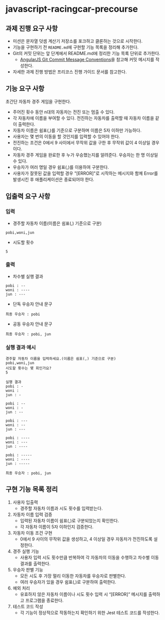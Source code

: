 # javascript-racingcar-precourse

## 과제 진행 요구 사항

- 미션은 문자열 덧셈 계산기 저장소를 포크하고 클론하는 것으로 시작한다.
- 기능을 구현하기 전 `README.md`에 구현할 기능 목록을 정리해 추가한다.
- Git의 커밋 단위는 앞 단계에서 README.md에 정리한 기능 목록 단위로 추가한다.
    - [AngularJS Git Commit Message Conventions](https://gist.github.com/stephenparish/9941e89d80e2bc58a153)을 참고해 커밋 메시지를 작성한다.
- 자세한 과제 진행 방법은 프리코스 진행 가이드 문서를 참고한다.
## 기능 요구 사항
초간단 자동차 경주 게임을 구현한다.

- 주어진 횟수 동안 n대의 자동차는 전진 또는 멈출 수 있다.
- 각 자동차에 이름을 부여할 수 있다. 전진하는 자동차를 출력할 때 자동차 이름을 같이 출력한다.
- 자동차 이름은 쉼표(,)를 기준으로 구분하며 이름은 5자 이하만 가능하다.
- 사용자는 몇 번의 이동을 할 것인지를 입력할 수 있어야 한다.
- 전진하는 조건은 0에서 9 사이에서 무작위 값을 구한 후 무작위 값이 4 이상일 경우이다.
- 자동차 경주 게임을 완료한 후 누가 우승했는지를 알려준다. 우승자는 한 명 이상일 수 있다.
- 우승자가 여러 명일 경우 쉼표(,)를 이용하여 구분한다.
- 사용자가 잘못된 값을 입력할 경우 "[ERROR]"로 시작하는 메시지와 함께 Error를 발생시킨 후 애플리케이션은 종료되어야 한다.
## 입출력 요구 사항
### 입력
- 경주할 자동차 이름(이름은 쉼표(,) 기준으로 구분)
````
pobi,woni,jun
````
- 시도할 횟수

```
5
```
### 출력
- 차수별 실행 결과
```
pobi : --
woni : ----
jun : ---
```
- 단독 우승자 안내 문구
```
최종 우승자 : pobi
```
- 공동 우승자 안내 문구
```
최종 우승자 : pobi, jun
```

### 실행 결과 예시
```
경주할 자동차 이름을 입력하세요.(이름은 쉼표(,) 기준으로 구분)
pobi,woni,jun
시도할 횟수는 몇 회인가요?
5

실행 결과
pobi : -
woni : 
jun : -

pobi : --
woni : -
jun : --

pobi : ---
woni : --
jun : ---

pobi : ----
woni : ---
jun : ----

pobi : -----
woni : ----
jun : -----

최종 우승자 : pobi, jun
```
## 구현 기능 목록 정리
1. 사용자 입출력 
   - 경주할 자동차 이름과 시도 횟수를 입력받는다.
2. 자동차 이름 입력 검증
    - 입력된 자동차 이름이 쉼표(,)로 구분되었는지 확인한다.
   - 각 자동차 이름이 5자 이하인지 검증한다. 
3. 자동차 이동 조건 구현
    - 0에서 9 사이의 무작위 값을 생성하고, 4 이상일 경우 자동차가 전진하도록 설정한다. 
4. 경주 실행 기능
    - 사용자 입력 시도 횟수만큼 반복하여 각 자동차의 이동을 수행하고 차수별 이동 결과를 출력한다. 
5. 우승자 판별 기능
    - 모든 시도 후 가장 멀리 이동한 자동차를 우승자로 판별한다.
   - 여러 우승자가 있을 경우 쉼표(,)로 구분하여 출력한다. 
6. 예외 처리
    - 유효하지 않은 자동차 이름이나 시도 횟수 입력 시 “[ERROR]” 메시지를 출력하고 프로그램을 종료한다. 
7. 테스트 코드 작성
    - 각 기능이 정상적으로 작동하는지 확인하기 위한 Jest 테스트 코드를 작성한다.